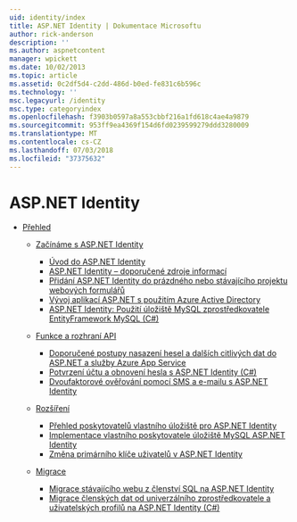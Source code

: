 ```yaml
---
uid: identity/index
title: ASP.NET Identity | Dokumentace Microsoftu
author: rick-anderson
description: ''
ms.author: aspnetcontent
manager: wpickett
ms.date: 10/02/2013
ms.topic: article
ms.assetid: 0c2df5d4-c2dd-486d-b0ed-fe831c6b596c
ms.technology: ''
msc.legacyurl: /identity
msc.type: categoryindex
ms.openlocfilehash: f3903b0597a8a553cbbf216a1fd618c4ae4a9879
ms.sourcegitcommit: 953ff9ea4369f154d6fd0239599279ddd3280009
ms.translationtype: MT
ms.contentlocale: cs-CZ
ms.lasthandoff: 07/03/2018
ms.locfileid: "37375632"
---
```

<a name="aspnet-identity"></a>ASP.NET Identity
====================
- [Přehled](overview/index.md)

    - [Začínáme s ASP.NET Identity](overview/getting-started/index.md)

        - [Úvod do ASP.NET Identity](overview/getting-started/introduction-to-aspnet-identity.md)
        - [ASP.NET Identity – doporučené zdroje informací](overview/getting-started/aspnet-identity-recommended-resources.md)
        - [Přidání ASP.NET Identity do prázdného nebo stávajícího projektu webových formulářů](overview/getting-started/adding-aspnet-identity-to-an-empty-or-existing-web-forms-project.md)
        - [Vývoj aplikací ASP.NET s použitím Azure Active Directory](overview/getting-started/developing-aspnet-apps-with-windows-azure-active-directory.md)
        - [ASP.NET Identity: Použití úložiště MySQL zprostředkovatele EntityFramework MySQL (C#)](overview/getting-started/aspnet-identity-using-mysql-storage-with-an-entityframework-mysql-provider.md)
    - [Funkce a rozhraní API](overview/features-api/index.md)

        - [Doporučené postupy nasazení hesel a dalších citlivých dat do ASP.NET a služby Azure App Service](overview/features-api/best-practices-for-deploying-passwords-and-other-sensitive-data-to-aspnet-and-azure.md)
        - [Potvrzení účtu a obnovení hesla s ASP.NET Identity (C#)](overview/features-api/account-confirmation-and-password-recovery-with-aspnet-identity.md)
        - [Dvoufaktorové ověřování pomocí SMS a e-mailu s ASP.NET Identity](overview/features-api/two-factor-authentication-using-sms-and-email-with-aspnet-identity.md)
    - [Rozšíření](overview/extensibility/index.md)

        - [Přehled poskytovatelů vlastního úložiště pro ASP.NET Identity](overview/extensibility/overview-of-custom-storage-providers-for-aspnet-identity.md)
        - [Implementace vlastního poskytovatele úložiště MySQL ASP.NET Identity](overview/extensibility/implementing-a-custom-mysql-aspnet-identity-storage-provider.md)
        - [Změna primárního klíče uživatelů v ASP.NET Identity](overview/extensibility/change-primary-key-for-users-in-aspnet-identity.md)
    - [Migrace](overview/migrations/index.md)

        - [Migrace stávajícího webu z členství SQL na ASP.NET Identity](overview/migrations/migrating-an-existing-website-from-sql-membership-to-aspnet-identity.md)
        - [Migrace členských dat od univerzálního zprostředkovatele a uživatelských profilů na ASP.NET Identity (C#)](overview/migrations/migrating-universal-provider-data-for-membership-and-user-profiles-to-aspnet-identity.md)
